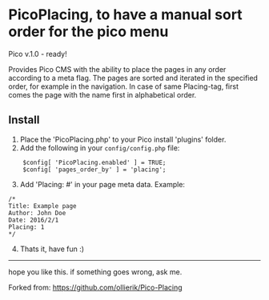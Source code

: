 PicoPlacing, to have a manual sort order for the pico menu
==========================================================

Pico v.1.0 - ready!

Provides Pico CMS with the ability to place the pages in any order according to a meta flag.
The pages are sorted and iterated in the specified order, for example in the navigation.
In case of same Placing-tag, first comes the page with the name first in alphabetical order.

Install
-------
1. Place the 'PicoPlacing.php' to your Pico install 'plugins' folder.
2. Add the following in your `config/config.php` file:

```
    $config[ 'PicoPlacing.enabled' ] = TRUE;
    $config[ 'pages_order_by' ] = 'placing';
```

3. Add 'Placing: #' in your page meta data. Example:
```
/* 
Title: Example page
Author: John Doe
Date: 2016/2/1
Placing: 1 
*/
```

4. Thats it, have fun    :)

---
hope you like this. if something goes wrong, ask me.

Forked from: https://github.com/ollierik/Pico-Placing
